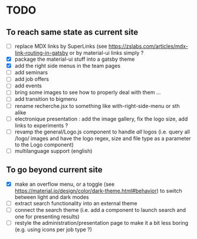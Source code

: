 # TODO

## To reach same state as current site

- [ ] replace MDX links by SuperLinks (see https://zslabs.com/articles/mdx-link-routing-in-gatsby or by material-ui links simply ?
- [X] package the material-ui stuff into a gatsby theme
- [X] add the right side menus in the team pages
- [ ] add seminars
- [ ] add job offers
- [ ] add events
- [ ] bring some images to see how to properly deal with them ...
- [ ] add transition to bigmenu
- [ ] rename recherche.jsx to something like with-right-side-menu or sth alike
- [ ] electronique presentation : add the image gallery, fix the logo size, add links to experiments ?
- [ ] revamp the general/Logo.js component to handle _all_ logos (i.e. query all /logo/ images and have the logo regex, size and file type as a parameter to the Logo component)
- [ ] multilanguage support (english)

## To go beyond current site

- [X] make an overflow menu, or a toggle (see https://material.io/design/color/dark-theme.html#behavior) to switch between light and dark modes
- [ ] extract search functionality into an external theme
- [ ] connect the search theme (i.e. add a component to launch search and one for presenting results)
- [ ] restyle the administration/presentation page to make it a bit less boring (e.g. using icons per job type ?)
